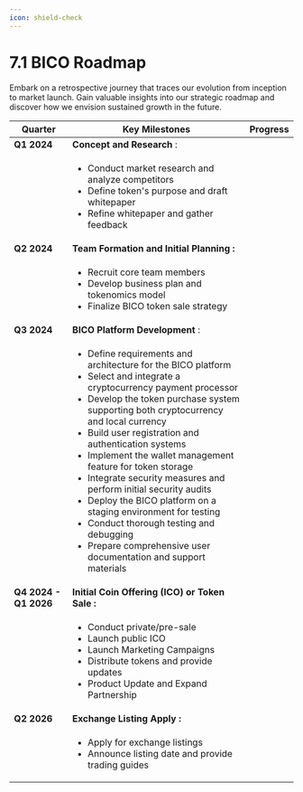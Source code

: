 ```yaml
---
icon: shield-check
---
```


# 7.1 BICO Roadmap

Embark on a retrospective journey that traces our evolution from inception to market launch. Gain valuable insights into our strategic roadmap and discover how we envision sustained growth in the future.

| Quarter               | Key Milestones                                                                                                                                                                                                                                                                                                                                                                                                                                                                                                                                                                                                                            | Progress |
| --------------------- | ----------------------------------------------------------------------------------------------------------------------------------------------------------------------------------------------------------------------------------------------------------------------------------------------------------------------------------------------------------------------------------------------------------------------------------------------------------------------------------------------------------------------------------------------------------------------------------------------------------------------------------------- | :------: |
| **Q1 2024**           | **Concept and Research** :                                                                                                                                                                                                                                                                                                                                                                                                                                                                                                                                                                                                                |          |
|                       | <ul><li>Conduct market research and analyze competitors</li><li>Define token's purpose and draft whitepaper</li><li>Refine whitepaper and gather feedback</li></ul>                                                                                                                                                                                                                                                                                                                                                                                                                                                                       |          |
| **Q2 2024**           | **Team Formation and Initial Planning :**                                                                                                                                                                                                                                                                                                                                                                                                                                                                                                                                                                                                 |          |
|                       | <ul><li>Recruit core team members</li><li>Develop business plan and tokenomics model</li><li>Finalize BICO token sale strategy</li></ul>                                                                                                                                                                                                                                                                                                                                                                                                                                                                                                  |          |
| **Q3 2024**           | **BICO Platform Development** :                                                                                                                                                                                                                                                                                                                                                                                                                                                                                                                                                                                                           |          |
|                       | <ul><li>Define requirements and architecture for the BICO platform</li><li>Select and integrate a cryptocurrency payment processor</li><li>Develop the token purchase system supporting both cryptocurrency and local currency</li><li>Build user registration and authentication systems</li><li>Implement the wallet management feature for token storage</li><li>Integrate security measures and perform initial security audits</li><li>Deploy the BICO platform on a staging environment for testing</li><li>Conduct thorough testing and debugging</li><li>Prepare comprehensive user documentation and support materials</li></ul> |          |
| **Q4 2024 - Q1 2026** | **Initial Coin Offering (ICO) or Token Sale :**                                                                                                                                                                                                                                                                                                                                                                                                                                                                                                                                                                                           |          |
|                       | <ul><li>Conduct private/pre-sale</li><li>Launch public ICO</li><li>Launch Marketing Campaigns</li><li>Distribute tokens and provide updates</li><li>Product Update and Expand Partnership</li></ul>                                                                                                                                                                                                                                                                                                                                                                                                                                       |          |
| **Q2 2026**           | **Exchange Listing Apply :**                                                                                                                                                                                                                                                                                                                                                                                                                                                                                                                                                                                                              |          |
|                       | <ul><li>Apply for exchange listings</li><li>Announce listing date and provide trading guides</li></ul>                                                                                                                                                                                                                                                                                                                                                                                                                                                                                                                                    |          |
